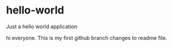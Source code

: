 # hello-world
Just a hello world application

hi everyone. This is my first github branch changes to readme file.
